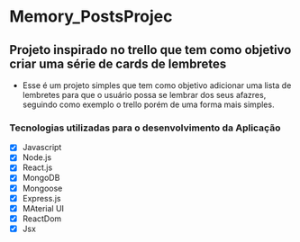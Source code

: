 # Memory_PostsProjec
## Projeto inspirado no trello  que  tem  como  objetivo criar uma série de  cards de lembretes 
- Esse é um projeto  simples  que  tem  como  objetivo  adicionar uma lista de lembretes para  que  o  usuário possa se lembrar  dos seus  afazres, seguindo  como  exemplo  o  trello
porém  de uma forma mais  simples.

### Tecnologias utilizadas para o desenvolvimento da Aplicação

- [x] Javascript
- [x] Node.js
- [x] React.js
- [x] MongoDB
- [x] Mongoose
- [x] Express.js
- [x] MAterial UI
- [x] ReactDom
- [x] Jsx 
